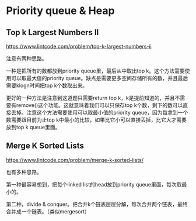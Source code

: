 # Priority queue & Heap

## Top k Largest Numbers II

https://www.lintcode.com/problem/top-k-largest-numbers-ii

注意有两种思路。

一种是把所有的数都放到priority queue里，最后从中取出top k。这个方法需要使用可以取最大值的priority queue。缺点是需要更多空间存储所有的数，并且最后需要klogn时间把top k个数取出来。

更好的一种方法是注意到这道题只需要return top k，k是提前知道的，并且不需要有remove\(\)这个功能。这就意味着我们可以只保存top k个数，剩下的数可以直接丢掉。注意这个方法需要使用可以取最小值的priority queue，因为每拿到一个数需要跟目前为止top k中最小的比较，如果比它小可以直接丢掉，比它大才需要放到top k queue里面。

## Merge K Sorted Lists

https://www.lintcode.com/problem/merge-k-sorted-lists/

也有多种思路。

第一种最容易想到，把每个linked list的head放到priority queue里面，每次取最小的。

第二种，divide & conquer。把合并k个链表层层分解，每次合并两个链表，最终合并成一个链表。（类似mergesort）


